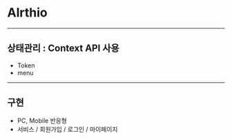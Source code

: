 # Alrthio

---

## 상태관리 : Context API 사용

- Token
- menu

---

## 구현

- PC, Mobile 반응형
- 서비스 / 회원가입 / 로그인 / 마이페이지
